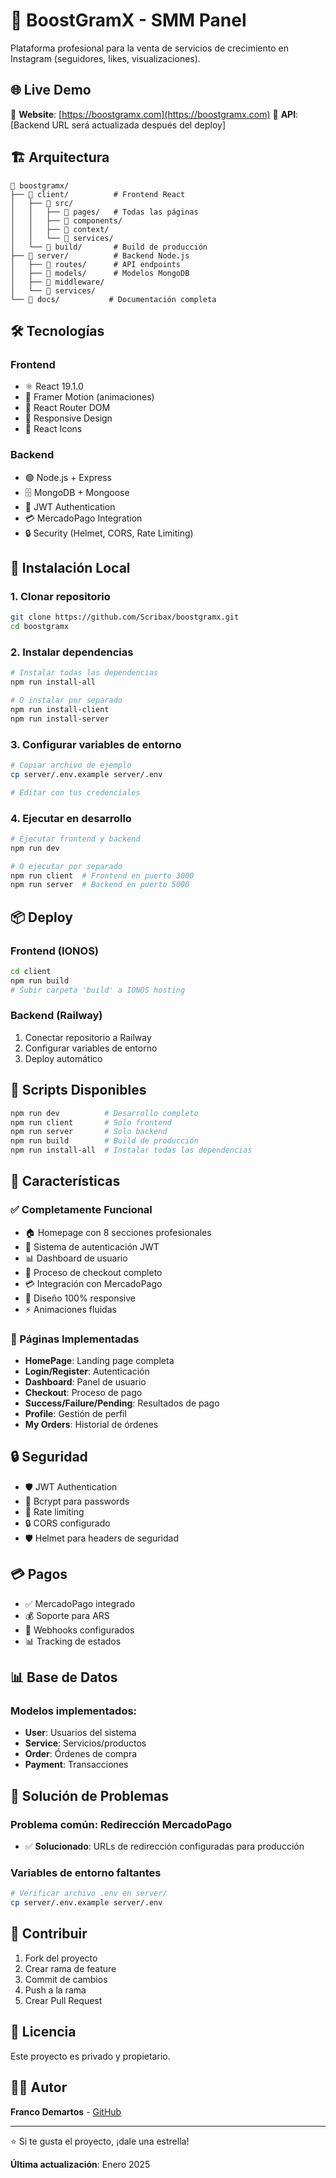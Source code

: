 # 🚀 BoostGramX - SMM Panel

Plataforma profesional para la venta de servicios de crecimiento en Instagram (seguidores, likes, visualizaciones).

## 🌐 Live Demo

🔗 **Website**: [https://boostgramx.com](https://boostgramx.com)
🔗 **API**: [Backend URL será actualizada después del deploy]

## 🏗️ Arquitectura

```
📁 boostgramx/
├── 📁 client/          # Frontend React
│   ├── 📁 src/
│   │   ├── 📁 pages/   # Todas las páginas
│   │   ├── 📁 components/
│   │   ├── 📁 context/
│   │   └── 📁 services/
│   └── 📁 build/       # Build de producción
├── 📁 server/          # Backend Node.js
│   ├── 📁 routes/      # API endpoints
│   ├── 📁 models/      # Modelos MongoDB
│   ├── 📁 middleware/
│   └── 📁 services/
└── 📁 docs/           # Documentación completa
```

## 🛠️ Tecnologías

### Frontend
- ⚛️ React 19.1.0
- 🎨 Framer Motion (animaciones)
- 🎯 React Router DOM
- 📱 Responsive Design
- 🎪 React Icons

### Backend
- 🟢 Node.js + Express
- 🗄️ MongoDB + Mongoose
- 🔐 JWT Authentication
- 💳 MercadoPago Integration
- 🔒 Security (Helmet, CORS, Rate Limiting)

## 🚀 Instalación Local

### 1. Clonar repositorio
```bash
git clone https://github.com/Scribax/boostgramx.git
cd boostgramx
```

### 2. Instalar dependencias
```bash
# Instalar todas las dependencias
npm run install-all

# O instalar por separado
npm run install-client
npm run install-server
```

### 3. Configurar variables de entorno
```bash
# Copiar archivo de ejemplo
cp server/.env.example server/.env

# Editar con tus credenciales
```

### 4. Ejecutar en desarrollo
```bash
# Ejecutar frontend y backend
npm run dev

# O ejecutar por separado
npm run client  # Frontend en puerto 3000
npm run server  # Backend en puerto 5000
```

## 📦 Deploy

### Frontend (IONOS)
```bash
cd client
npm run build
# Subir carpeta 'build' a IONOS hosting
```

### Backend (Railway)
1. Conectar repositorio a Railway
2. Configurar variables de entorno
3. Deploy automático

## 🔧 Scripts Disponibles

```bash
npm run dev          # Desarrollo completo
npm run client       # Solo frontend
npm run server       # Solo backend
npm run build        # Build de producción
npm run install-all  # Instalar todas las dependencias
```

## 📱 Características

### ✅ Completamente Funcional
- 🏠 Homepage con 8 secciones profesionales
- 🔐 Sistema de autenticación JWT
- 📊 Dashboard de usuario
- 🛒 Proceso de checkout completo
- 💳 Integración con MercadoPago
- 📱 Diseño 100% responsive
- ⚡ Animaciones fluidas

### 🎯 Páginas Implementadas
- **HomePage**: Landing page completa
- **Login/Register**: Autenticación
- **Dashboard**: Panel de usuario
- **Checkout**: Proceso de pago
- **Success/Failure/Pending**: Resultados de pago
- **Profile**: Gestión de perfil
- **My Orders**: Historial de órdenes

## 🔒 Seguridad

- 🛡️ JWT Authentication
- 🔐 Bcrypt para passwords
- 🚫 Rate limiting
- 🔒 CORS configurado
- 🛡️ Helmet para headers de seguridad

## 💳 Pagos

- ✅ MercadoPago integrado
- 💰 Soporte para ARS
- 🔄 Webhooks configurados
- 📊 Tracking de estados

## 📊 Base de Datos

### Modelos implementados:
- **User**: Usuarios del sistema
- **Service**: Servicios/productos
- **Order**: Órdenes de compra
- **Payment**: Transacciones

## 🐛 Solución de Problemas

### Problema común: Redirección MercadoPago
- ✅ **Solucionado**: URLs de redirección configuradas para producción

### Variables de entorno faltantes
```bash
# Verificar archivo .env en server/
cp server/.env.example server/.env
```

## 🤝 Contribuir

1. Fork del proyecto
2. Crear rama de feature
3. Commit de cambios
4. Push a la rama
5. Crear Pull Request

## 📄 Licencia

Este proyecto es privado y propietario.

## 👨‍💻 Autor

**Franco Demartos** - [GitHub](https://github.com/Scribax)

---

⭐ Si te gusta el proyecto, ¡dale una estrella!

**Última actualización**: Enero 2025
